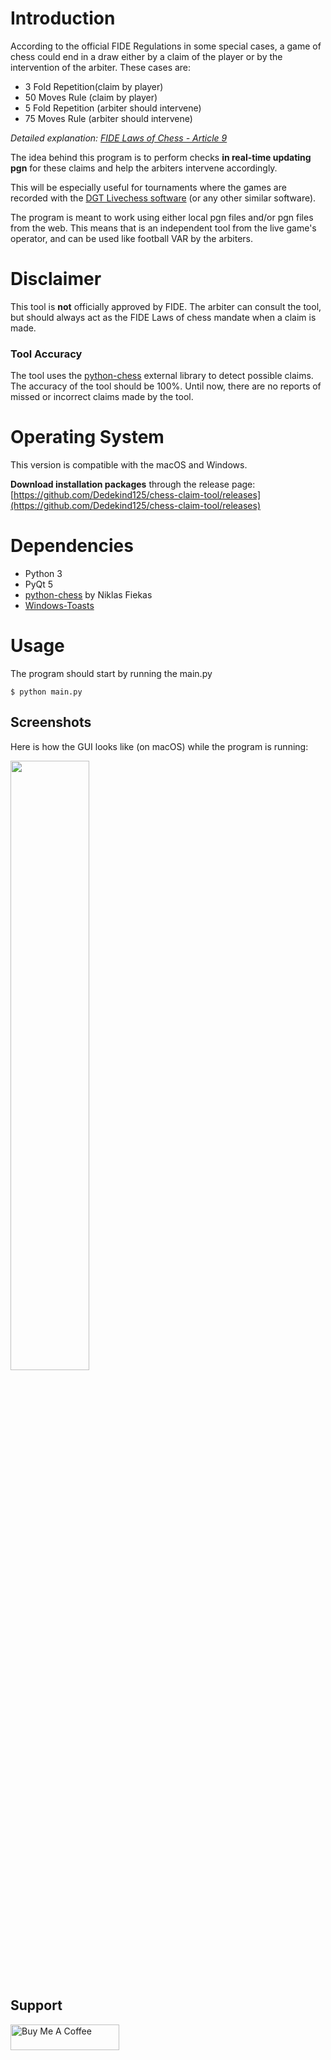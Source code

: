 # Introduction

According to the official FIDE Regulations in some special cases, a game of chess could end in a draw either by a claim of the player or by the intervention of the arbiter.
These cases are:

- 3 Fold Repetition(claim by player)
- 50 Moves Rule (claim by player)
- 5 Fold Repetition (arbiter should intervene)
- 75 Moves Rule (arbiter should intervene)

_Detailed explanation: [FIDE Laws of Chess - Article 9](http://www.fide.com/fide/handbook.html?id=208&view=article)_

The idea behind this program is to perform checks <b> in real-time updating pgn</b> for these claims and help the arbiters intervene accordingly.

This will be especially useful for tournaments where the games are recorded with the [DGT Livechess software](http://www.digitalgametechnology.com/index.php/products/electronic-boards/serial-tournament/285-dgt-livechess-software13?mavikthumbnails_display_ratio=2) (or any other similar software).

The program is meant to work using either local pgn files and/or pgn files from the web. This means that is an independent tool from the live game's operator, and can be used like football VAR by the arbiters.

# Disclaimer

This tool is **not** officially approved by FIDE. The arbiter can consult the tool, but should always act as the FIDE Laws of chess mandate when a claim is made.

### Tool Accuracy

The tool uses the [python-chess](https://github.com/niklasf/python-chess) external library to detect possible claims. The accuracy of the tool should be 100%. Until now, there are no reports of missed or incorrect claims made by the tool.

# Operating System

This version is compatible with the macOS and Windows.

**Download installation packages** through the release page: [https://github.com/Dedekind125/chess-claim-tool/releases](https://github.com/Dedekind125/chess-claim-tool/releases)

# Dependencies

- Python 3
- PyQt 5
- [python-chess](https://github.com/niklasf/python-chess) by Niklas Fiekas
- [Windows-Toasts](https://github.com/DatGuy1/Windows-Toasts)

# Usage

The program should start by running the main.py

```
$ python main.py
```

## Screenshots

Here is how the GUI looks like (on macOS) while the program is running:

<img src="./screenshots/action.png" width="50%"/>

## Support
<a href="https://www.buymeacoffee.com/thansernt" target="_blank"><img src="https://cdn.buymeacoffee.com/buttons/default-orange.png" alt="Buy Me A Coffee" height="41" width="174"></a>
